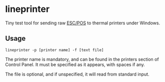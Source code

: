 lineprinter
===========

Tiny test tool for sending raw [ESC/POS](https://reference.epson-biz.com/modules/ref_escpos/) to thermal printers under Windows.

Usage
-----

`lineprinter -p [printer name] -f [text file]`

The printer name is mandatory, and can be found in the printers section of Control Panel. It must be specified as it appears, with spaces if any.

The file is optional, and if unspecified, it will read from standard input.
